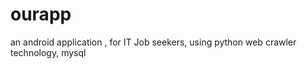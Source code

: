 # ourapp
an android application ,  for IT Job seekers,  using python web crawler technology, mysql 

